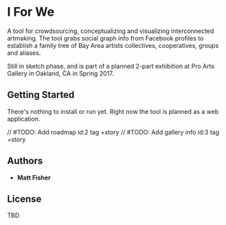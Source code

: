 

# I For We

A tool for crowdsourcing, conceptualizing and visualizing interconnected artmaking. The tool grabs social graph info from Facebook profiles to establish a family tree of Bay Area artists collectives, cooperatives, groups and aliases.

Still in sketch phase, and is part of a planned 2-part exhibition at Pro Arts Gallery in Oakland, CA in Spring 2017.

## Getting Started

There's nothing to install or run yet. Right now the tool is planned as a web application.

// #TODO: Add roadmap id:2 tag +story
// #TODO: Add gallery info id:3 tag +story

## Authors

* **Matt Fisher**

## License
TBD
